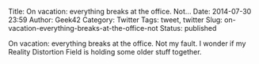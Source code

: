 Title: On vacation: everything breaks at the office. Not...
Date: 2014-07-30 23:59
Author: Geek42
Category: Twitter
Tags: tweet, twitter
Slug: on-vacation-everything-breaks-at-the-office-not
Status: published

On vacation: everything breaks at the office. Not my fault. I wonder if
my Reality Distortion Field is holding some older stuff together.
